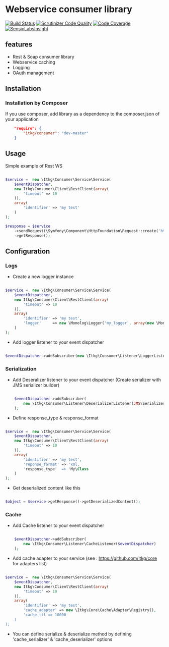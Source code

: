 Webservice consumer library
===========================

[![Build Status](https://travis-ci.org/itkg/consumer.png?branch=2.0)](https://travis-ci.org/itkg/consumer)
[![Scrutinizer Code Quality](https://scrutinizer-ci.com/g/itkg/consumer/badges/quality-score.png?b=master)](https://scrutinizer-ci.com/g/itkg/consumer/?branch=master)
[![Code Coverage](https://scrutinizer-ci.com/g/itkg/consumer/badges/coverage.png?b=master)](https://scrutinizer-ci.com/g/itkg/consumer/?branch=master)
[![SensioLabsInsight](https://insight.sensiolabs.com/projects/c02f50ba-599c-4f7a-aa41-45e10a7aa839/small.png)](https://insight.sensiolabs.com/projects/c02f50ba-599c-4f7a-aa41-45e10a7aa839)
## features
* Rest & Soap consumer library
* Webservice caching
* Logging
* OAuth management

## Installation

### Installation by Composer

If you use composer, add library as a dependency to the composer.json of your application

```json
    "require": {
        "itkg/consumer": "dev-master"
    }

```

## Usage 

Simple example of Rest WS

```php

$service =  new \Itkg\Consumer\Service\Service(
    $eventDispatcher,
    new Itkg\Consumer\Client\RestClient(array(
        'timeout' => 10
    )),
    array(
        'identifier' => 'my test'
    )
);

$response = $service
    ->sendRequest(\Symfony\Component\HttpFoundation\Request::create('http://URL/OF/MY/WEBSERVICE.json'))
    ->getResponse();

```
## Configuration

### Logs

* Create a new logger instance 

```php

$service =  new \Itkg\Consumer\Service\Service(
    $eventDispatcher,
    new Itkg\Consumer\Client\RestClient(array(
        'timeout' => 10
    )),
    array(
        'identifier' => 'my test',
        'logger'     => new \Monolog\Logger('my_logger', array(new \Monolog\Handler\StreamHandler('/tmp/test'))),
    )
);

```

* Add logger listener to your event dispatcher

```php

$eventDispatcher->addSubscriber(new \Itkg\Consumer\Listener\LoggerListener());

```

### Serialization

* Add Deseralizer listener to your event dispatcher (Create serializer with JMS serializer builder)

```php

    $eventDispatcher->addSubscriber(
        new \Itkg\Consumer\Listener\DeserializerListener(JMS\Serializer\SerializerBuilder::create()->build())
    );

```

* Define response_type & response_format

```php

$service =  new \Itkg\Consumer\Service\Service(
    $eventDispatcher,
    new Itkg\Consumer\Client\RestClient(array(
        'timeout' => 10
    )),
    array(
        'identifier' => 'my test',
        'reponse_format' => 'xml,
        'response_type'  => 'My\Class
    )
);

```

* Get deserialized content like this 

```php

$object = $service->getResponse()->getDeserializedContent();

```

### Cache

* Add Cache listener to your event dispatcher


```php

    $eventDispatcher->addSubscriber(
        new \Itkg\Consumer\Listener\CacheListener($eventDispatcher)
    );

```

* Add cache adapter to your service (see : https://github.com/itkg/core for adapters list)

```php

$service =  new \Itkg\Consumer\Service\Service(
    $eventDispatcher,
    new Itkg\Consumer\Client\RestClient(array(
        'timeout' => 10
    )),
    array(
        'identifier' => 'my test',
        'cache_adapter' => new \Itkg\Core\Cache\Adapter\Registry(),
        'cache_ttl => 10000
    )
);

```

* You can define serialize & deserialize method by defining 'cache_serializer' & 'cache_deserializer' options
